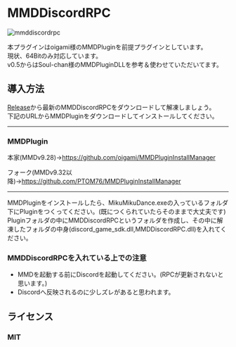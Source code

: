 # MMDDiscordRPC
![mmddiscordrpc](https://user-images.githubusercontent.com/58260965/120056607-533c4780-c078-11eb-83df-feaf834edbac.png)

本プラグインはoigami様のMMDPluginを前提プラグインとしています。<br />
現状、64Bitのみ対応しています。<br />
v0.5からはSoul-chan様のMMDPluginDLLを参考＆使わせていただいてます。

## 導入方法


[Release](https://github.com/PTOM76/MMDDiscordRPC/releases)から最新のMMDDiscordRPCをダウンロードして解凍しましょう。
<br />
下記のURLからMMDPluginをダウンロードしてインストールしてください。


---

### MMDPlugin

本家(MMDv9.28)→https://github.com/oigami/MMDPluginInstallManager

フォーク(MMDv9.32以降)→https://github.com/PTOM76/MMDPluginInstallManager

---

MMDPluginをインストールしたら、MikuMikuDance.exeの入っているフォルダ下にPluginをつくってください。(既につくられていたらそのままで大丈夫です)
<br />
Pluginフォルダの中にMMDDiscordRPCというフォルダを作成し、その中に解凍したフォルダの中身(discord_game_sdk.dll,MMDDiscordRPC.dll)を入れてください。
### MMDDiscordRPCを入れている上での注意
- MMDを起動する前にDiscordを起動してください。(RPCが更新されないと思います。)
- Discordへ反映されるのに少しズレがあると思われます。
## ライセンス
### MIT